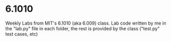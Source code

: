 # 6.1010
Weekly Labs from MIT's 6.1010 (aka 6.009) class.
Lab code written by me in the "lab.py" file in each folder, the rest is provided by the class ("test.py" test cases, etc)
